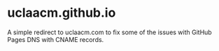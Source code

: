 # uclaacm.github.io
A simple redirect to uclaacm.com to fix some of the issues with GitHub Pages DNS with CNAME records.
